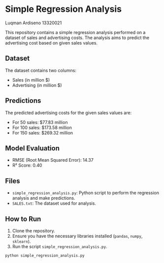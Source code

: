 # Simple Regression Analysis

Luqman Ardiseno 13320021

This repository contains a simple regression analysis performed on a dataset of sales and advertising costs. The analysis aims to predict the advertising cost based on given sales values.

## Dataset

The dataset contains two columns:
- Sales (in million $)
- Advertising (in million $)

## Predictions

The predicted advertising costs for the given sales values are:
- For 50 sales: $77.83 million
- For 100 sales: $173.58 million
- For 150 sales: $269.32 million

## Model Evaluation

- RMSE (Root Mean Squared Error): 14.37
- R² Score: 0.40

## Files

- `simple_regression_analysis.py`: Python script to perform the regression analysis and make predictions.
- `SALES.txt`: The dataset used for analysis.

## How to Run

1. Clone the repository.
2. Ensure you have the necessary libraries installed (`pandas`, `numpy`, `sklearn`).
3. Run the script `simple_regression_analysis.py`.

```sh
python simple_regression_analysis.py
